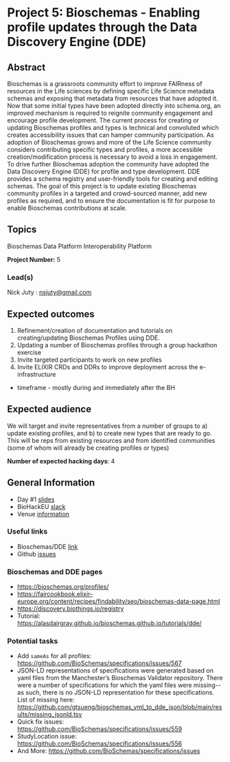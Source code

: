 # Project 5: Bioschemas - Enabling profile updates through the Data Discovery Engine (DDE)

## Abstract

Bioschemas is a grassroots community effort to improve FAIRness of resources in the Life sciences by defining specific Life Science metadata schemas and exposing that metadata from resources that have adopted it. Now that some initial types have been adopted directly into schema.org, an improved mechanism is required to reignite community engagement and encourage profile development. The current process for creating or updating Bioschemas profiles and types is technical and convoluted which creates accessibility issues that can hamper community participation. As adoption of Bioschemas grows and more of the Life Science community considers contributing specific types and profiles, a more accessible creation/modification process is necessary to avoid a loss in engagement. To drive further Bioschemas adoption the community have adopted the Data Discovery Engine (DDE) for profile and type development. DDE provides a schema registry and user-friendly tools for creating and editing schemas. The goal of this project is to update existing Bioschemas community profiles in a targeted and crowd-sourced manner, add new profiles as required, and to ensure the documentation is fit for purpose to enable Bioschemas contributions at scale.

## Topics

Bioschemas
Data Platform
Interoperability Platform

**Project Number:** 5

### Lead(s)

Nick Juty : nsjuty@gmail.com

## Expected outcomes

1. Refinement/creation of documentation and tutorials on creating/updating Bioschemas Profiles using DDE.
2. Updating a number of Bioschemas profiles through a group hackathon exercise
3. Invite targeted participants to work on new profiles
4. Invite ELIXIR CRDs and DDRs to improve deployment across the e-infrastructure
- timeframe - mostly during and immediately after the BH

## Expected audience

We will target and invite representatives from a number of groups to a) update existing profiles, and b) to create new types that are ready to go. 
This will be reps from existing resources and from identified communities (some of whom will already be creating profiles or types)

**Number of expected hacking days**: 4

## General Information
* Day #1 [slides](https://docs.google.com/presentation/d/1lJJUtIMR-mE8Zza4Luq-xJtf1fAlQNWVFiRMNvWCVUQ/edit#slide=id.p1)
* BioHackEU [slack](https://app.slack.com/client/T01ATRTHDSL/C01A475PUQ3)
* Venue [information](https://biohackathon-europe.org/venue.html)

### Useful links
* Bioschemas/DDE [link](https://github.com/elixir-europe/biohackathon-projects-2022/tree/main/5)
* Github [issues](https://github.com/BioSchemas/specifications/issues)

### Bioschemas and DDE pages
* https://bioschemas.org/profiles/
* https://faircookbook.elixir-europe.org/content/recipes/findability/seo/bioschemas-data-page.html
* https://discovery.biothings.io/registry
* Tutorial: https://alasdairgray.github.io/bioschemas.github.io/tutorials/dde/

### Potential tasks
* Add `sameAs` for all profiles: https://github.com/BioSchemas/specifications/issues/567
* JSON-LD representations of specifications were generated based on yaml files from the Manchester’s Bioschemas Validator repository. There were a number of specifications for which the yaml files were missing--as such, there is no JSON-LD representation for these specifications. List of missing here: https://github.com/gtsueng/bioschemas_yml_to_dde_json/blob/main/results/missing_jsonld.tsv
* Quick fix issues: https://github.com/BioSchemas/specifications/issues/559
* StudyLocation issue: https://github.com/BioSchemas/specifications/issues/556
* And More: https://github.com/BioSchemas/specifications/issues
